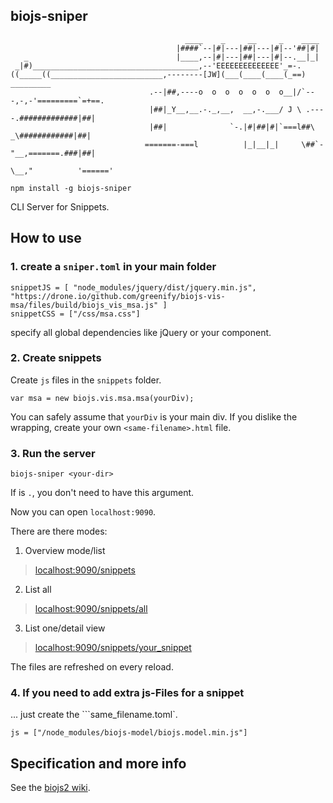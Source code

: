 biojs-sniper
-------------

```
                                       ____    _     __     _    ____
                                     |####`--|#|---|##|---|#|--'##|#|
   _                                 |____,--|#|---|##|---|#|--.__|_|
 _|#)_____________________________________,--'EEEEEEEEEEEEEE'_=-.
((_____((_________________________,--------[JW](___(____(____(_==)        _________
                               .--|##,----o  o  o  o  o  o  o__|/`---,-,-'=========`=+==.
                               |##|_Y__,__.-._,__,  __,-.___/ J \ .----.#############|##|
                               |##|              `-.|#|##|#|`===l##\   _\############|##|
                              =======-===l          |_|__|_|     \##`-"__,=======.###|##|
                                                                  \__,"          '======'

 ```


```
npm install -g biojs-sniper
```

CLI Server for Snippets.

How to use
----------

### 1. create a `sniper.toml` in your main folder

```
snippetJS = [ "node_modules/jquery/dist/jquery.min.js", "https://drone.io/github.com/greenify/biojs-vis-msa/files/build/biojs_vis_msa.js" ]
snippetCSS = ["/css/msa.css"]
```

specify all global dependencies like jQuery or your component.

### 2. Create snippets

Create `js` files in the `snippets` folder.

```
var msa = new biojs.vis.msa.msa(yourDiv);
```

You can safely assume that `yourDiv` is your main div.
If you dislike the wrapping, create your own `<same-filename>.html` file.

### 3. Run the server

```
biojs-sniper <your-dir>
```

If <your-dir> is `.`, you don't need to have this argument.

Now you can open `localhost:9090`.

There are there modes:

1) Overview mode/list

> [localhost:9090/snippets](http://localhost:9090/snippets)

2) List all

> [localhost:9090/snippets/all](http://localhost:9090/snippets/all)

3) List one/detail view

> [localhost:9090/snippets/your_snippet](http://localhost:9090/snippets/your_snippet])

The files are refreshed on every reload.

### 4. If you need to add extra js-Files for a snippet

... just create the ```same_filename.toml`.

```
js = ["/node_modules/biojs-model/biojs.model.min.js"]
```

Specification and more info
---------------------------

See the [biojs2 wiki](https://github.com/biojs/biojs2/wiki/Snippets).

